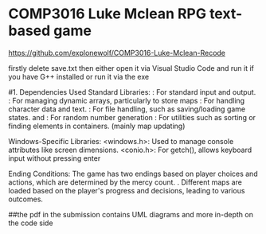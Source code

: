 # COMP3016 Luke Mclean RPG text-based game
https://github.com/explonewolf/COMP3016-Luke-Mclean-Recode


firstly delete save.txt
then either open it via Visual Studio Code and run it if you have G++ installed
or run it via the exe 

#1. Dependencies Used
Standard Libraries:
<iostream>: For standard input and output.
<vector>: For managing dynamic arrays, particularly to store maps
<string>: For handling character data and text.
<fstream>: For file handling, such as saving/loading game states.
<cstdlib> and <ctime>: For random number generation
<algorithm>: For utilities such as sorting or finding elements in containers. (mainly map updating)

Windows-Specific Libraries:
<windows.h>: Used to manage console attributes like screen dimensions.
<conio.h>: For getch(), allows keyboard input without pressing enter



Ending Conditions:
The game has two endings based on player choices and actions, which are determined by the mercy count.
.
Different maps are loaded based on the player's progress and decisions, leading to various outcomes.



##the pdf in the submission contains UML diagrams and more in-depth on the code side 
